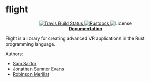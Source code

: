 # flight

<p align="center">
  <a href="https://travis-ci.org/flight-rs/flight">
      <img src="https://img.shields.io/travis/flight-rs/flight/master.svg?style=flat-square" alt="Travis Build Status">
  </a>
  <a href="https://flight-rs.github.io/flight/">
      <img src="https://flight-rs.github.io/flight/doc_shield.svg" alt="Rustdocs">
  </a>
  <img src="https://img.shields.io/github/license/flight-rs/flight.svg?style=flat-square" alt="License">
  <br>
  <strong><a href="https://flight-rs.github.io/flight/">Documentation</a></strong>
</p>

Flight is a library for creating advanced VR applications in the Rust
programming language.

Authors:

- [Sam Sartor](https://github.com/samsartor)
- [Jonathan Sumner Evans](https://github.com/sumnerevans)
- [Robinson Merillat](https://github.com/BloodRaine)
